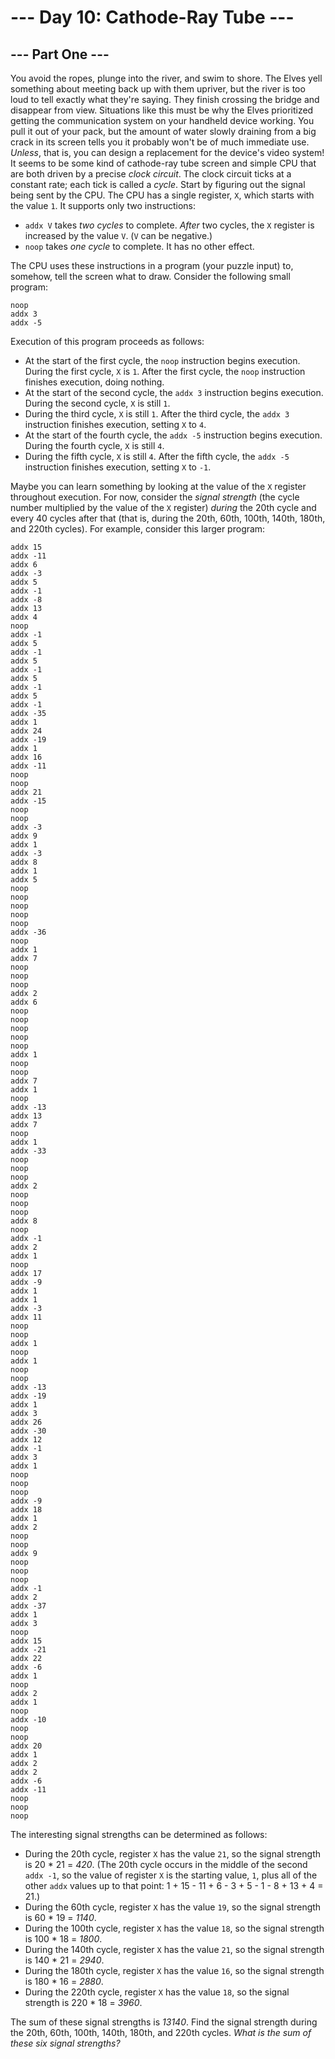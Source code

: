 # --- Day 10: Cathode-Ray Tube ---

## --- Part One ---
You avoid the ropes, plunge into the river, and swim to shore.
The Elves yell something about meeting back up with them upriver, but the river is too loud to tell exactly what they're saying. They finish crossing the bridge and disappear from view.
Situations like this must be why the Elves prioritized getting the communication system on your handheld device working. You pull it out of your pack, but the amount of water slowly draining from a big crack in its screen tells you it probably won't be of much immediate use.
*Unless*, that is, you can design a replacement for the device's video system! It seems to be some kind of cathode-ray tube screen and simple CPU that are both driven by a precise *clock circuit*. The clock circuit ticks at a constant rate; each tick is called a *cycle*.
Start by figuring out the signal being sent by the CPU. The CPU has a single register, `X`, which starts with the value `1`. It supports only two instructions:

 - `addx V` takes *two cycles* to complete. *After* two cycles, the `X` register is increased by the value `V`. (`V` can be negative.)
 - `noop` takes *one cycle* to complete. It has no other effect.

The CPU uses these instructions in a program (your puzzle input) to, somehow, tell the screen what to draw.
Consider the following small program:

    noop
    addx 3
    addx -5

Execution of this program proceeds as follows:

 - At the start of the first cycle, the `noop` instruction begins execution. During the first cycle, `X` is `1`. After the first cycle, the `noop` instruction finishes execution, doing nothing.
 - At the start of the second cycle, the `addx 3` instruction begins execution. During the second cycle, `X` is still `1`.
 - During the third cycle, `X` is still `1`. After the third cycle, the `addx 3` instruction finishes execution, setting `X` to `4`.
 - At the start of the fourth cycle, the `addx -5` instruction begins execution. During the fourth cycle, `X` is still `4`.
 - During the fifth cycle, `X` is still `4`. After the fifth cycle, the `addx -5` instruction finishes execution, setting `X` to `-1`.

Maybe you can learn something by looking at the value of the `X` register throughout execution. For now, consider the *signal strength* (the cycle number multiplied by the value of the `X` register) *during* the 20th cycle and every 40 cycles after that (that is, during the 20th, 60th, 100th, 140th, 180th, and 220th cycles).
For example, consider this larger program:

    addx 15
    addx -11
    addx 6
    addx -3
    addx 5
    addx -1
    addx -8
    addx 13
    addx 4
    noop
    addx -1
    addx 5
    addx -1
    addx 5
    addx -1
    addx 5
    addx -1
    addx 5
    addx -1
    addx -35
    addx 1
    addx 24
    addx -19
    addx 1
    addx 16
    addx -11
    noop
    noop
    addx 21
    addx -15
    noop
    noop
    addx -3
    addx 9
    addx 1
    addx -3
    addx 8
    addx 1
    addx 5
    noop
    noop
    noop
    noop
    noop
    addx -36
    noop
    addx 1
    addx 7
    noop
    noop
    noop
    addx 2
    addx 6
    noop
    noop
    noop
    noop
    noop
    addx 1
    noop
    noop
    addx 7
    addx 1
    noop
    addx -13
    addx 13
    addx 7
    noop
    addx 1
    addx -33
    noop
    noop
    noop
    addx 2
    noop
    noop
    noop
    addx 8
    noop
    addx -1
    addx 2
    addx 1
    noop
    addx 17
    addx -9
    addx 1
    addx 1
    addx -3
    addx 11
    noop
    noop
    addx 1
    noop
    addx 1
    noop
    noop
    addx -13
    addx -19
    addx 1
    addx 3
    addx 26
    addx -30
    addx 12
    addx -1
    addx 3
    addx 1
    noop
    noop
    noop
    addx -9
    addx 18
    addx 1
    addx 2
    noop
    noop
    addx 9
    noop
    noop
    noop
    addx -1
    addx 2
    addx -37
    addx 1
    addx 3
    noop
    addx 15
    addx -21
    addx 22
    addx -6
    addx 1
    noop
    addx 2
    addx 1
    noop
    addx -10
    noop
    noop
    addx 20
    addx 1
    addx 2
    addx 2
    addx -6
    addx -11
    noop
    noop
    noop

The interesting signal strengths can be determined as follows:

 - During the 20th cycle, register `X` has the value `21`, so the signal strength is 20 * 21 = *420*. (The 20th cycle occurs in the middle of the second `addx -1`, so the value of register `X` is the starting value, `1`, plus all of the other `addx` values up to that point: 1 + 15 - 11 + 6 - 3 + 5 - 1 - 8 + 13 + 4 = 21.)
 - During the 60th cycle, register `X` has the value `19`, so the signal strength is 60 * 19 = *1140*.
 - During the 100th cycle, register `X` has the value `18`, so the signal strength is 100 * 18 = *1800*.
 - During the 140th cycle, register `X` has the value `21`, so the signal strength is 140 * 21 = *2940*.
 - During the 180th cycle, register `X` has the value `16`, so the signal strength is 180 * 16 = *2880*.
 - During the 220th cycle, register `X` has the value `18`, so the signal strength is 220 * 18 = *3960*.

The sum of these signal strengths is *13140*.
Find the signal strength during the 20th, 60th, 100th, 140th, 180th, and 220th cycles. *What is the sum of these six signal strengths?*
